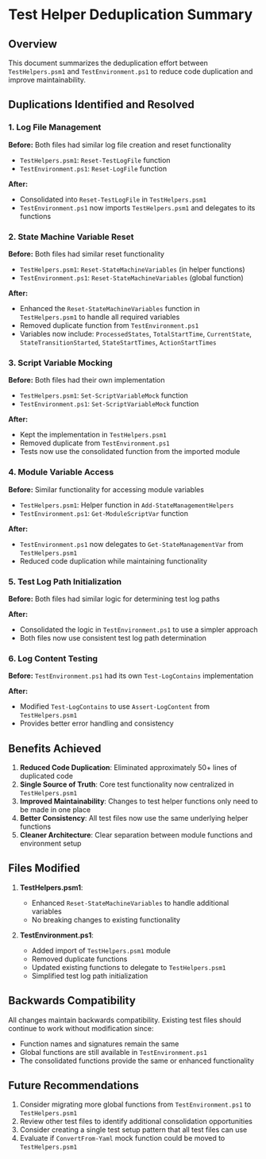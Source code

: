 # Test Helper Deduplication Summary

## Overview
This document summarizes the deduplication effort between `TestHelpers.psm1` and `TestEnvironment.ps1` to reduce code duplication and improve maintainability.

## Duplications Identified and Resolved

### 1. Log File Management
**Before:** Both files had similar log file creation and reset functionality
- `TestHelpers.psm1`: `Reset-TestLogFile` function
- `TestEnvironment.ps1`: `Reset-LogFile` function

**After:** 
- Consolidated into `Reset-TestLogFile` in `TestHelpers.psm1`
- `TestEnvironment.ps1` now imports `TestHelpers.psm1` and delegates to its functions

### 2. State Machine Variable Reset
**Before:** Both files had similar reset functionality
- `TestHelpers.psm1`: `Reset-StateMachineVariables` (in helper functions)
- `TestEnvironment.ps1`: `Reset-StateMachineVariables` (global function)

**After:**
- Enhanced the `Reset-StateMachineVariables` function in `TestHelpers.psm1` to handle all required variables
- Removed duplicate function from `TestEnvironment.ps1`
- Variables now include: `ProcessedStates`, `TotalStartTime`, `CurrentState`, `StateTransitionStarted`, `StateStartTimes`, `ActionStartTimes`

### 3. Script Variable Mocking
**Before:** Both files had their own implementation
- `TestHelpers.psm1`: `Set-ScriptVariableMock` function
- `TestEnvironment.ps1`: `Set-ScriptVariableMock` function

**After:**
- Kept the implementation in `TestHelpers.psm1`
- Removed duplicate from `TestEnvironment.ps1`
- Tests now use the consolidated function from the imported module

### 4. Module Variable Access
**Before:** Similar functionality for accessing module variables
- `TestHelpers.psm1`: Helper function in `Add-StateManagementHelpers`
- `TestEnvironment.ps1`: `Get-ModuleScriptVar` function

**After:**
- `TestEnvironment.ps1` now delegates to `Get-StateManagementVar` from `TestHelpers.psm1`
- Reduced code duplication while maintaining functionality

### 5. Test Log Path Initialization
**Before:** Both files had similar logic for determining test log paths

**After:**
- Consolidated the logic in `TestEnvironment.ps1` to use a simpler approach
- Both files now use consistent test log path determination

### 6. Log Content Testing
**Before:** `TestEnvironment.ps1` had its own `Test-LogContains` implementation

**After:**
- Modified `Test-LogContains` to use `Assert-LogContent` from `TestHelpers.psm1`
- Provides better error handling and consistency

## Benefits Achieved

1. **Reduced Code Duplication**: Eliminated approximately 50+ lines of duplicated code
2. **Single Source of Truth**: Core test functionality now centralized in `TestHelpers.psm1`
3. **Improved Maintainability**: Changes to test helper functions only need to be made in one place
4. **Better Consistency**: All test files now use the same underlying helper functions
5. **Cleaner Architecture**: Clear separation between module functions and environment setup

## Files Modified

1. **TestHelpers.psm1**:
   - Enhanced `Reset-StateMachineVariables` to handle additional variables
   - No breaking changes to existing functionality

2. **TestEnvironment.ps1**:
   - Added import of `TestHelpers.psm1` module
   - Removed duplicate functions
   - Updated existing functions to delegate to `TestHelpers.psm1`
   - Simplified test log path initialization

## Backwards Compatibility

All changes maintain backwards compatibility. Existing test files should continue to work without modification since:
- Function names and signatures remain the same
- Global functions are still available in `TestEnvironment.ps1`
- The consolidated functions provide the same or enhanced functionality

## Future Recommendations

1. Consider migrating more global functions from `TestEnvironment.ps1` to `TestHelpers.psm1`
2. Review other test files to identify additional consolidation opportunities
3. Consider creating a single test setup pattern that all test files can use
4. Evaluate if `ConvertFrom-Yaml` mock function could be moved to `TestHelpers.psm1`
